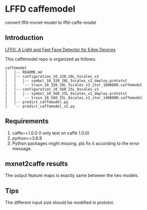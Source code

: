 # LFFD caffemodel
convert lffd-mxnet-model to lffd-caffe-model

## Introduction
[LFFD: A Light and Fast Face Detector for Edge Devices](https://arxiv.org/abs/1904.10633)



This caffemodel repo is organized as follows:

```
caffemodel
|   |-- README.md
|   |-- configuration_10_320_20L_5scales_v2
|   |   |-- symbol_10_320_20L_5scales_v2_deploy.prototxt
|   |   `-- train_10_320_20L_5scales_v2_iter_1000000.caffemodel
|   |-- configuration_10_560_25L_8scales_v1
|   |   |-- symbol_10_560_25L_8scales_v1_deploy.prototxt
|   |   `-- train_10_560_25L_8scales_v1_iter_1400000.caffemodel
|   |-- predict_caffemodel.py
|   `-- predict_caffemodel_v2.py
```

## Requirements
1. caffe==1.0.0 (I only test on caffe 1.0.0)
2. python==3.6.8
3. Python packages might missing. pls fix it according to the error message.

## mxnet2caffe results
The output feature maps is exactly same between the two models.

## Tips
The different input size should be modified in prototxt.
